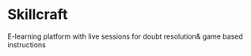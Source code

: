 # Skillcraft
E-learning platform with live sessions for doubt resolution&amp; game based instructions
